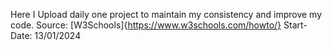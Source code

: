 Here I Upload daily one project to maintain my consistency and improve my code.
Source: [W3Schools]{https://www.w3schools.com/howto/}
Start-Date: 13/01/2024
